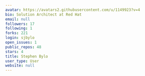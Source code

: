 ```yaml
---
avatar: https://avatars2.githubusercontent.com/u/1149923?v=4
bio: Solution Architect at Red Hat
email: null
followers: 17
following: 1
forks: 221
login: sjbylo
open_issues: 1
public_repos: 48
stars: 4
title: Stephen Bylo
user_type: User
website: null
---
```

